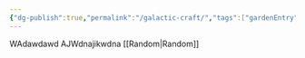 ```yaml
---
{"dg-publish":true,"permalink":"/galactic-craft/","tags":["gardenEntry"]}
---
```


WAdawdawd AJWdnajikwdna
[[Random\|Random]]